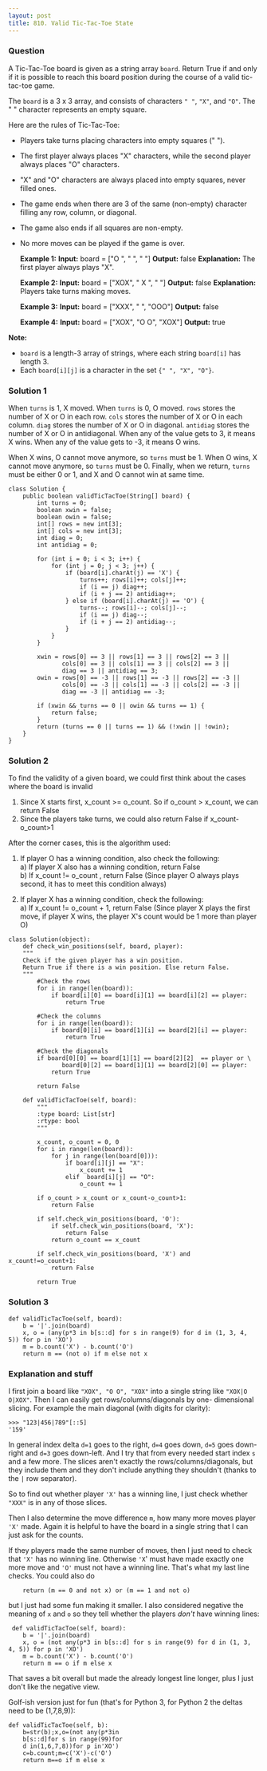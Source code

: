```yaml
---
layout: post
title: 810. Valid Tic-Tac-Toe State
---
```

### Question
A Tic-Tac-Toe board is given as a string array `board`. Return True if and
only if it is possible to reach this board position during the course of a
valid tic-tac-toe game.

The `board` is a 3 x 3 array, and consists of characters `" "`, `"X"`, and
`"O"`.  The " " character represents an empty square.

Here are the rules of Tic-Tac-Toe:

  * Players take turns placing characters into empty squares (" ").
  * The first player always places "X" characters, while the second player always places "O" characters.
  * "X" and "O" characters are always placed into empty squares, never filled ones.
  * The game ends when there are 3 of the same (non-empty) character filling any row, column, or diagonal.
  * The game also ends if all squares are non-empty.
  * No more moves can be played if the game is over.

    
    
     **Example 1:**
    **Input:** board = ["O   ", "   ", "   "]
    **Output:** false
    **Explanation:** The first player always plays "X".
    
    **Example 2:**
    **Input:** board = ["XOX", " X ", "   "]
    **Output:** false
    **Explanation:** Players take turns making moves.
    
    **Example 3:**
    **Input:** board = ["XXX", "   ", "OOO"]
    **Output:** false
    
    **Example 4:**
    **Input:** board = ["XOX", "O O", "XOX"]
    **Output:** true
    

**Note:**

  * `board` is a length-3 array of strings, where each string `board[i]` has length 3.
  * Each `board[i][j]` is a character in the set `{" ", "X", "O"}`.

### Solution 1
When `turns` is 1, X moved. When `turns` is 0, O moved. `rows` stores the
number of X or O in each row. `cols` stores the number of X or O in each
column. `diag` stores the number of X or O in diagonal. `antidiag` stores the
number of X or O in antidiagonal. When any of the value gets to 3, it means X
wins. When any of the value gets to -3, it means O wins.

When X wins, O cannot move anymore, so `turns` must be 1. When O wins, X
cannot move anymore, so `turns` must be 0. Finally, when we return, `turns`
must be either 0 or 1, and X and O cannot win at same time.

    
    
    class Solution {
        public boolean validTicTacToe(String[] board) {
            int turns = 0;
            boolean xwin = false; 
            boolean owin = false;
            int[] rows = new int[3];
            int[] cols = new int[3];
            int diag = 0;
            int antidiag = 0;
    				
            for (int i = 0; i < 3; i++) {
                for (int j = 0; j < 3; j++) {
                    if (board[i].charAt(j) == 'X') {
                        turns++; rows[i]++; cols[j]++;
                        if (i == j) diag++;
                        if (i + j == 2) antidiag++;
                    } else if (board[i].charAt(j) == 'O') {
                        turns--; rows[i]--; cols[j]--;
                        if (i == j) diag--;
                        if (i + j == 2) antidiag--;
                    }
                }
            }
    		
            xwin = rows[0] == 3 || rows[1] == 3 || rows[2] == 3 || 
                   cols[0] == 3 || cols[1] == 3 || cols[2] == 3 || 
                   diag == 3 || antidiag == 3;
            owin = rows[0] == -3 || rows[1] == -3 || rows[2] == -3 || 
                   cols[0] == -3 || cols[1] == -3 || cols[2] == -3 || 
                   diag == -3 || antidiag == -3;
            
            if (xwin && turns == 0 || owin && turns == 1) {
                return false;
            }
            return (turns == 0 || turns == 1) && (!xwin || !owin);
        }
    }
    


### Solution 2
To find the validity of a given board, we could first think about the cases
where the board is invalid

  1. Since X starts first, x_count >= o_count. So if o_count > x_count, we can return False
  2. Since the players take turns, we could also return False if x_count-o_count>1

After the corner cases, this is the algorithm used:

  1. If player O has a winning condition, also check the following:  
a) If player X also has a winning condition, return False  
b) If x_count != o_count , return False (Since player O always plays second,
it has to meet this condition always)

  2. If player X has a winning condition, check the following:  
a) If x_count != o_count + 1, return False (Since player X plays the first
move, if player X wins, the player X's count would be 1 more than player O)

    
    
    class Solution(object):
        def check_win_positions(self, board, player):
    	"""
    	Check if the given player has a win position.
    	Return True if there is a win position. Else return False.
    	"""
            #Check the rows
            for i in range(len(board)):
                if board[i][0] == board[i][1] == board[i][2] == player:
                    return True                        
    
            #Check the columns
            for i in range(len(board)):
                if board[0][i] == board[1][i] == board[2][i] == player:
                    return True 
    										
            #Check the diagonals
            if board[0][0] == board[1][1] == board[2][2]  == player or \
                   board[0][2] == board[1][1] == board[2][0] == player:
                return True
    						
            return False
            
        def validTicTacToe(self, board):
            """
            :type board: List[str]
            :rtype: bool
            """
            
            x_count, o_count = 0, 0
            for i in range(len(board)):
                for j in range(len(board[0])):
                    if board[i][j] == "X":
                        x_count += 1
                    elif  board[i][j] == "O":
                        o_count += 1
    										
            if o_count > x_count or x_count-o_count>1:
                return False
            
            if self.check_win_positions(board, 'O'):
                if self.check_win_positions(board, 'X'):
                    return False
                return o_count == x_count
            
            if self.check_win_positions(board, 'X') and x_count!=o_count+1:
                return False
    
            return True
    


### Solution 3
    
    
    def validTicTacToe(self, board):
        b = '|'.join(board)
        x, o = (any(p*3 in b[s::d] for s in range(9) for d in (1, 3, 4, 5)) for p in 'XO')
        m = b.count('X') - b.count('O')
        return m == (not o) if m else not x
    

  

### Explanation and stuff

I first join a board like `"XOX", "O O", "XOX"` into a single string like
`"XOX|O O|XOX"`. Then I can easily get rows/columns/diagonals by one-
dimensional slicing. For example the main diagonal (with digits for clarity):

    
    
    >>> "123|456|789"[::5]
    '159'
    

In general index delta `d=1` goes to the right, `d=4` goes down, `d=5` goes
down-right and `d=3` goes down-left. And I try that from every needed start
index `s` and a few more. The slices aren't exactly the
rows/columns/diagonals, but they include them and they don't include anything
they shouldn't (thanks to the `|` row separator).

So to find out whether player `'X'` has a winning line, I just check whether
`"XXX"` is in any of those slices.

Then I also determine the move difference `m`, how many more moves player
`'X'` made. Again it is helpful to have the board in a single string that I
can just ask for the counts.

If they players made the same number of moves, then I just need to check that
`'X'` has no winning line. Otherwise `'X`' must have made exactly one more
move and `'O'` must not have a winning line. That's what my last line checks.
You could also do

    
    
        return (m == 0 and not x) or (m == 1 and not o)
    

but I just had some fun making it smaller. I also considered negative the
meaning of `x` and `o` so they tell whether the players _don't_ have winning
lines:

    
    
     def validTicTacToe(self, board):
        b = '|'.join(board)
        x, o = (not any(p*3 in b[s::d] for s in range(9) for d in (1, 3, 4, 5)) for p in 'XO')
        m = b.count('X') - b.count('O')
        return m == o if m else x
    

That saves a bit overall but made the already longest line longer, plus I just
don't like the negative view.

Golf-ish version just for fun (that's for Python 3, for Python 2 the deltas
need to be (1,7,8,9)):

    
    
    def validTicTacToe(self, b):
        b=str(b);x,o=(not any(p*3in
        b[s::d]for s in range(99)for
        d in(1,6,7,8))for p in'XO')
        c=b.count;m=c('X')-c('O')
        return m==o if m else x
    



